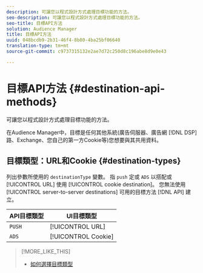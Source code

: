```yaml
---
description: 可讓您以程式設計方式處理目標功能的方法。
seo-description: 可讓您以程式設計方式處理目標功能的方法。
seo-title: 目標API方法
solution: Audience Manager
title: 目標API方法
uuid: 048bcdb9-2b31-46f4-8b80-4ba25bf06640
translation-type: tm+mt
source-git-commit: c9737315132e2ae7d72c250d8c196abe8d9e0e43

---
```



# 目標API方法 {#destination-api-methods}

可讓您以程式設計方式處理目標功能的方法。

<!-- c_destinations_api.xml -->

在Audience Manager中，目標是任何其他系統(廣告伺服器、廣告網 [!DNL DSP]路、Exchange、您自己的第一方Cookie等)您想要與其共用資料。

## 目標類型：URL和Cookie {#destination-types}

列出參數所使用的 `destinationType` 變數。 指 `push` 定或 `ADS` 以搭配或 [!UICONTROL URL] 使用 [!UICONTROL cookie destination]。 您無法使用 [!UICONTROL server-to-server destinations] 可用的目標方法 [!DNL API] 建立。

<!-- r_destination_types.xml -->

| API目標類型 | UI目標類型 |
|---|---|
| `PUSH` | [!UICONTROL URL] |
| `ADS` | [!UICONTROL Cookie] |

>[!MORE_LIKE_THIS]
>
>* [如何選擇目標類型](../../../features/destinations/destinations.md)

